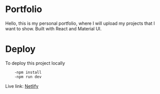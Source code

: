 # Portfolio
Hello, this is my personal portfolio, where I will upload my projects that I want to show.
Built with React and Material UI.

# Deploy
To deploy this project locally
```DOS
    -npm install
    -npm run dev
```
Live link: [Netlify](https://portfolio-frander.netlify.app/)